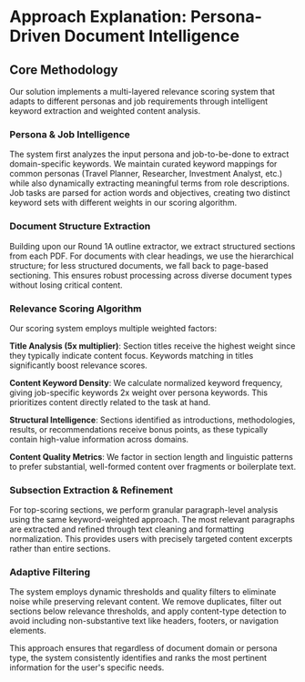 # Approach Explanation: Persona-Driven Document Intelligence

## Core Methodology

Our solution implements a multi-layered relevance scoring system that adapts to different personas and job requirements through intelligent keyword extraction and weighted content analysis.

### Persona & Job Intelligence

The system first analyzes the input persona and job-to-be-done to extract domain-specific keywords. We maintain curated keyword mappings for common personas (Travel Planner, Researcher, Investment Analyst, etc.) while also dynamically extracting meaningful terms from role descriptions. Job tasks are parsed for action words and objectives, creating two distinct keyword sets with different weights in our scoring algorithm.

### Document Structure Extraction

Building upon our Round 1A outline extractor, we extract structured sections from each PDF. For documents with clear headings, we use the hierarchical structure; for less structured documents, we fall back to page-based sectioning. This ensures robust processing across diverse document types without losing critical content.

### Relevance Scoring Algorithm

Our scoring system employs multiple weighted factors:

**Title Analysis (5x multiplier)**: Section titles receive the highest weight since they typically indicate content focus. Keywords matching in titles significantly boost relevance scores.

**Content Keyword Density**: We calculate normalized keyword frequency, giving job-specific keywords 2x weight over persona keywords. This prioritizes content directly related to the task at hand.

**Structural Intelligence**: Sections identified as introductions, methodologies, results, or recommendations receive bonus points, as these typically contain high-value information across domains.

**Content Quality Metrics**: We factor in section length and linguistic patterns to prefer substantial, well-formed content over fragments or boilerplate text.

### Subsection Extraction & Refinement

For top-scoring sections, we perform granular paragraph-level analysis using the same keyword-weighted approach. The most relevant paragraphs are extracted and refined through text cleaning and formatting normalization. This provides users with precisely targeted content excerpts rather than entire sections.

### Adaptive Filtering

The system employs dynamic thresholds and quality filters to eliminate noise while preserving relevant content. We remove duplicates, filter out sections below relevance thresholds, and apply content-type detection to avoid including non-substantive text like headers, footers, or navigation elements.

This approach ensures that regardless of document domain or persona type, the system consistently identifies and ranks the most pertinent information for the user's specific needs.